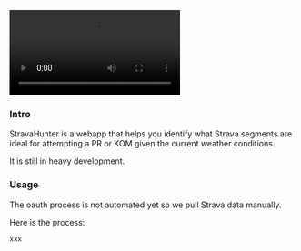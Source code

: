 ![](demo.mp4)

### Intro

StravaHunter is a webapp that helps you identify what Strava segments are ideal for attempting a
PR or KOM given the current weather conditions.

It is still in heavy development.

### Usage

The oauth process is not automated yet so we pull Strava data manually.

Here is the process:

```
xxx
```
